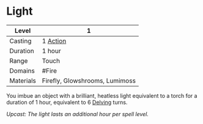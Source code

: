 # Light

| Level     | 1                                                  |
| --------- | -------------------------------------------------- |
| Casting   | 1 [Action](../../../../Game%20Procedures/Action.md) |
| Duration  | 1 hour                                             |
| Range     | Touch                                              |
| Domains   | #Fire                                              |
| Materials | Firefly, Glowshrooms, Lumimoss                     |

You imbue an object with a brilliant, heatless light equivalent to a torch for a duration of 1 hour, equivalent to 6 [Delving](../../../../Game%20Procedures/Delving.md) turns.

*Upcast: The light lasts an additional hour per spell level.*